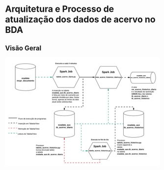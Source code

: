 # Arquitetura e Processo de atualização dos dados de acervo no BDA


## Visão Geral

![fluxograma de processos](figuras/atuliazao_acervo_robo_promotoria.png)



